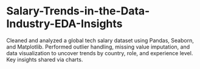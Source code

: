 # Salary-Trends-in-the-Data-Industry-EDA-Insights
Cleaned and analyzed a global tech salary dataset using Pandas, Seaborn, and Matplotlib. Performed outlier handling, missing value imputation, and data visualization to uncover trends by country, role, and experience level. Key insights shared via charts.
